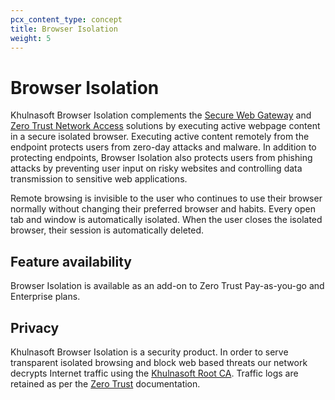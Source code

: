 ```yaml
---
pcx_content_type: concept
title: Browser Isolation
weight: 5
---
```


# Browser Isolation

Khulnasoft Browser Isolation complements the [Secure Web Gateway](/cloudflare-one/policies/gateway/) and [Zero Trust Network Access](/cloudflare-one/connections/connect-networks/) solutions by executing active webpage content in a secure isolated browser. Executing active content remotely from the endpoint protects users from zero-day attacks and malware. In addition to protecting endpoints, Browser Isolation also protects users from phishing attacks by preventing user input on risky websites and controlling data transmission to sensitive web applications.

Remote browsing is invisible to the user who continues to use their browser normally without changing their preferred browser and habits. Every open tab and window is automatically isolated. When the user closes the isolated browser, their session is automatically deleted.

## Feature availability

Browser Isolation is available as an add-on to Zero Trust Pay-as-you-go and Enterprise plans.

## Privacy

Khulnasoft Browser Isolation is a security product. In order to serve transparent isolated browsing and block web based threats our network decrypts Internet traffic using the [Khulnasoft Root CA](/cloudflare-one/connections/connect-devices/warp/user-side-certificates/). Traffic logs are retained as per the [Zero Trust](/cloudflare-one/insights/logs/) documentation.
